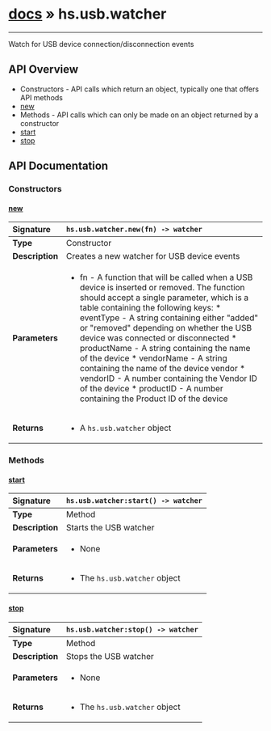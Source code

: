# [docs](index.md) » hs.usb.watcher
---

Watch for USB device connection/disconnection events

## API Overview
* Constructors - API calls which return an object, typically one that offers API methods
 * [new](#new)
* Methods - API calls which can only be made on an object returned by a constructor
 * [start](#start)
 * [stop](#stop)

## API Documentation

### Constructors

#### [new](#new)
| <span style="float: left;">**Signature**</span> | <span style="float: left;">`hs.usb.watcher.new(fn) -> watcher` </span>                                                          |
| -----------------------------------------------------|---------------------------------------------------------------------------------------------------------|
| **Type**                                             | Constructor |
| **Description**                                      | Creates a new watcher for USB device events |
| **Parameters**                                       | <ul><li>fn - A function that will be called when a USB device is inserted or removed. The function should accept a single parameter, which is a table containing the following keys:  * eventType - A string containing either "added" or "removed" depending on whether the USB device was connected or disconnected  * productName - A string containing the name of the device  * vendorName - A string containing the name of the device vendor  * vendorID - A number containing the Vendor ID of the device  * productID - A number containing the Product ID of the device</li></ul> |
| **Returns**                                          | <ul><li>A <code>hs.usb.watcher</code> object</li></ul> |

### Methods

#### [start](#start)
| <span style="float: left;">**Signature**</span> | <span style="float: left;">`hs.usb.watcher:start() -> watcher` </span>                                                          |
| -----------------------------------------------------|---------------------------------------------------------------------------------------------------------|
| **Type**                                             | Method |
| **Description**                                      | Starts the USB watcher |
| **Parameters**                                       | <ul><li>None</li></ul> |
| **Returns**                                          | <ul><li>The <code>hs.usb.watcher</code> object</li></ul> |

#### [stop](#stop)
| <span style="float: left;">**Signature**</span> | <span style="float: left;">`hs.usb.watcher:stop() -> watcher` </span>                                                          |
| -----------------------------------------------------|---------------------------------------------------------------------------------------------------------|
| **Type**                                             | Method |
| **Description**                                      | Stops the USB watcher |
| **Parameters**                                       | <ul><li>None</li></ul> |
| **Returns**                                          | <ul><li>The <code>hs.usb.watcher</code> object</li></ul> |

